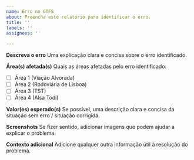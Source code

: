 ```yaml
---
name: Erro no GTFS
about: Preencha este relatório para identificar o erro.
title: ''
labels: ''
assignees: ''

---
```


**Descreva o erro**
Uma explicação clara e concisa sobre o erro identificado.

**Área(s) afetada(s)**
Quais as áreas afetadas pelo erro identificado:
- [ ] Área 1 (Viação Alvorada)
- [ ] Área 2 (Rodoviária de Lisboa)
- [ ] Área 3 (TST)
- [ ] Área 4 (Alsa Todi)

**Valor(es) esperado(s)**
Se possível, uma descrição clara e concisa da situação sem erro / situação corrigida.

**Screenshots**
Se fizer sentido, adicionar imagens que podem ajudar a explicar o problema.

**Contexto adicional**
Adicione qualquer outra informação útil à resolução do problema.
